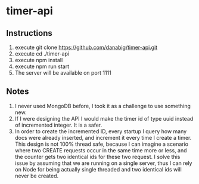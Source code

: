 # timer-api
## Instructions
1. execute git clone https://github.com/danabig/timer-api.git
2. execute cd ./timer-api
3. execute npm install
4. execute npm run start
5. The server will be available on port 1111

## Notes
1. I never used MongoDB before, I took it as a challenge to use something new.
2. If I were designing the API I would make the timer id of type uuid instead of incremented integer. It is a safer.
3. In order to create the incremented ID, every startup I query how many docs were already inserted, and increment it every time I create a timer. This design is not 100% thread safe, because I can imagine a scenario where two CREATE requests occur in the same time more or less, and the counter gets two identical ids for these two request. I solve this issue by assuming that we are running on a single server, thus I can rely on Node for being actually single threaded and two identical ids will never be created.